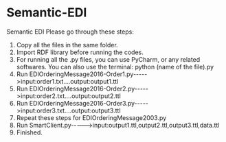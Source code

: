 # Semantic-EDI
Semantic EDI
Please go through these steps:
1. Copy all the files in the same folder.
2. Import RDF library before running the codes.
3. For running all the .py files, you can use PyCharm, or any related softwares. You can also use the terminal: python (name of the file).py
4. Run EDIOrderingMessage2016-Order1.py----->input:order1.txt....output:output1.ttl
5. Run EDIOrderingMessage2016-Order2.py----->input:order2.txt....output:output2.ttl
6. Run EDIOrderingMessage2016-Order3.py----->input:order3.txt....output:output3.ttl
7. Repeat these steps for EDIOrderingMessage2003.py
8. Run SmartClient.py----->input:output1.ttl,output2.ttl,output3.ttl,data.ttl
9. Finished.
